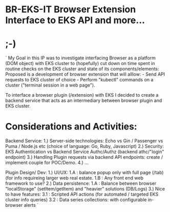 # BR-EKS-IT Browser Extension Interface to EKS API and more...
# ;-)
`
My Goal in this IP was to investigate interfacing Browser as a platform (DOM object) with
EKS cluster to (hopefully) cut down on time spent in routine checks on the EKS cluster and
state of its components/elements:
    Proposed is a development of browser extension that will alllow:
    - Send API requests to EKS cluster of choice
    - Perform "kubectl" commands on a cluster ("terminal session in a web page").

To interface a browser plugin (/extension) with EKS I decided to create a backend service that acts
as an intermediary between browser plugin and EKS cluster.

Considerations and Activities:
=================================

Backend Service:
    1.) Server-side technologies: Echo vs Gin / Passenger vs Puma / Node.js etc (choice of language: Go, Ruby, Javascript)
    2.) Security: EKS Authentication vs Backend Service Authc/Authz (backend athc/"login" endpoint)
    3.) Handling Plugin requests via backend API endpoints: create / implement couple for POC/Demo.
    4.) ...

Plugin Design/ Dev:
    1.) UI/UX:
        1.A : balance popup only with full page (/tab) (for info requireing larger web real estate.
        1.B :  Any front end web framework to use?
    2.) Data persistence:
        1.A : Balance between browser "localStorage" (setItem/getItem) and "heavier" solutions (DB/Logs)
    3.) Nice to have features:
        3.1 : Scripted API actions (for automated / targeted EKS cluster info queries)
        3.2 : Data series collections: with configurable in-browser alerts
`

